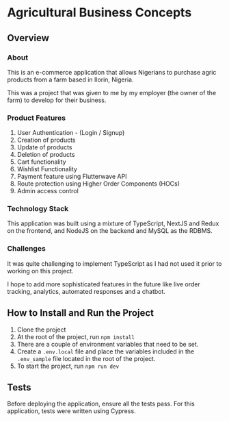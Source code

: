 # Agricultural Business Concepts

## Overview
### About
This is an e-commerce application that allows Nigerians to purchase agric products from a farm based in Ilorin, Nigeria. 

This was a project that was given to me by my employer (the owner of the farm) to develop for their business.


### Product Features
1. User Authentication - (Login / Signup)
2. Creation of products
3. Update of products
4. Deletion of products
5. Cart functionality
6. Wishlist Functionality
7. Payment feature using Flutterwave API
8. Route protection using Higher Order Components (HOCs)
7. Admin access control


### Technology Stack
This application was built using a mixture of TypeScript, NextJS and Redux on the frontend, and NodeJS on the backend and MySQL as the RDBMS. 

### Challenges
It was quite challenging to implement TypeScript as I had not used it prior to working on this project.

I hope to add more sophisticated features in the future like live order tracking, analytics, automated responses and a chatbot.

## How to Install and Run the Project
1. Clone the project
2. At the root of the project, run `npm install`
3. There are a couple of environment variables that need to be set.
4. Create a `.env.local` file and place the variables included in the `.env_sample` file located in the root of the project.
5. To start the project, run `npm run dev`


## Tests
Before deploying the application, ensure all the tests pass. For this application, tests were written using Cypress. 

